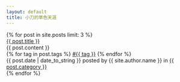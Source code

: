 ```yaml
---
layout: default
title: 小刀的草色天涯
---
```


<div id="posts">
	{% for post in site.posts limit: 3 %}
		<div class="post">
			<div class="title"><a href="{{ post.url }}">{{ post.title }}</a></div>
			<div class="content">{{ post.content }}</div>
			<div class="footer"> 
				<div class="tags">
					{% for tag in post.tags %}
						<a class="tag" href="/tags.html#{{ tag }}">#{{ tag }}</a>
					{% endfor %}
				</div>
				<span class="date">{{ post.date | date_to_string }}</span><span class="author"> posted by {{ site.author.name }} in</span>
				<span><a class="category" href="/categories.html#{{ post.category }}">{{ post.category }}</a></span>
				<span><a class="comments" href="{{ post.url }}#disqus_thread"></a></span>
			</div>
		</div>
	{% endfor %}
</div>
<script type="text/javascript">
/* Iridize.com -- development environment scriptlet only*/
(function(){var e="https:"==document.location.protocol?"https:":"http:";iridize={api:{q:[]},loadScripts:[],loadCss:[],jsPrefix:e+"//static-iridize.netdna-ssl.com/player/latest/static",prefix:e+"//iridize.com/player/latest"};var t=document.createElement("script");var n=document.getElementsByTagName("script")[0];t.src=e+"//static-iridize.netdna-ssl.com/player/latest/static/js/iridizeLoader.min.js";t.type="text/javascript";t.async=true;n.parentNode.insertBefore(t,n)})();window.iridizeCall=function(e,t,n){iridize.api.q.push({method:e,data:t,callback:n})};
//FOR PER USER ACTIVATION RULES AND GOAL TRACKING - UNCOMMENT THE FOLLOWING LINE AND SET user_id
//iridizeCall("api.fields.set",{user_id:"USER_ID_GOES_HERE"});
</script>
